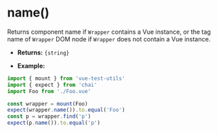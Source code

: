 # name()

Returns component name if `Wrapper` contains a Vue instance, or the tag name of `Wrapper` DOM node if `Wrapper` does not contain a Vue instance.

- **Returns:** `{string}`

- **Example:**

```js
import { mount } from 'vue-test-utils'
import { expect } from 'chai'
import Foo from './Foo.vue'

const wrapper = mount(Foo)
expect(wrapper.name()).to.equal('Foo')
const p = wrapper.find('p')
expect(p.name()).to.equal('p')
```
